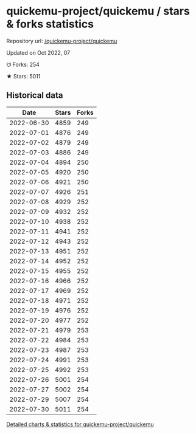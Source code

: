# quickemu-project/quickemu / stars & forks statistics

Repository url: [/quickemu-project/quickemu](https://github.com/quickemu-project/quickemu)

Updated on Oct 2022, 07

☋ Forks: 254

★ Stars: 5011

## Historical data
| Date | Stars | Forks |
|------|-------|-------|
| 2022-06-30 | 4859 | 249 | 
| 2022-07-01 | 4876 | 249 | 
| 2022-07-02 | 4879 | 249 | 
| 2022-07-03 | 4886 | 249 | 
| 2022-07-04 | 4894 | 250 | 
| 2022-07-05 | 4920 | 250 | 
| 2022-07-06 | 4921 | 250 | 
| 2022-07-07 | 4926 | 251 | 
| 2022-07-08 | 4929 | 252 | 
| 2022-07-09 | 4932 | 252 | 
| 2022-07-10 | 4938 | 252 | 
| 2022-07-11 | 4941 | 252 | 
| 2022-07-12 | 4943 | 252 | 
| 2022-07-13 | 4951 | 252 | 
| 2022-07-14 | 4952 | 252 | 
| 2022-07-15 | 4955 | 252 | 
| 2022-07-16 | 4966 | 252 | 
| 2022-07-17 | 4969 | 252 | 
| 2022-07-18 | 4971 | 252 | 
| 2022-07-19 | 4976 | 252 | 
| 2022-07-20 | 4977 | 252 | 
| 2022-07-21 | 4979 | 253 | 
| 2022-07-22 | 4984 | 253 | 
| 2022-07-23 | 4987 | 253 | 
| 2022-07-24 | 4991 | 253 | 
| 2022-07-25 | 4992 | 253 | 
| 2022-07-26 | 5001 | 254 | 
| 2022-07-27 | 5002 | 254 | 
| 2022-07-29 | 5007 | 254 | 
| 2022-07-30 | 5011 | 254 | 


[Detailed charts & statistics for quickemu-project/quickemu](https://reviewgithub.com/rep/quickemu-project/quickemu)
